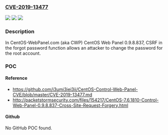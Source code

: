 ### [CVE-2019-13477](https://cve.mitre.org/cgi-bin/cvename.cgi?name=CVE-2019-13477)
![](https://img.shields.io/static/v1?label=Product&message=n%2Fa&color=blue)
![](https://img.shields.io/static/v1?label=Version&message=n%2Fa&color=blue)
![](https://img.shields.io/static/v1?label=Vulnerability&message=n%2Fa&color=brighgreen)

### Description

In CentOS-WebPanel.com (aka CWP) CentOS Web Panel 0.9.8.837, CSRF in the forgot password function allows an attacker to change the password for the root account.

### POC

#### Reference
- https://github.com/i3umi3iei3ii/CentOS-Control-Web-Panel-CVE/blob/master/CVE-2019-13477.md
- http://packetstormsecurity.com/files/154217/CentOS-7.6.1810-Control-Web-Panel-0.9.8.837-Cross-Site-Request-Forgery.html

#### Github
No GitHub POC found.

